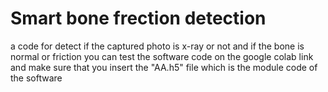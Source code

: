 # Smart bone frection detection 
a code for detect if the captured photo is x-ray or  not and if the bone is normal or friction 
you can test the software code on the google colab link and make sure that you insert the "AA.h5" file which is the module code of the software
